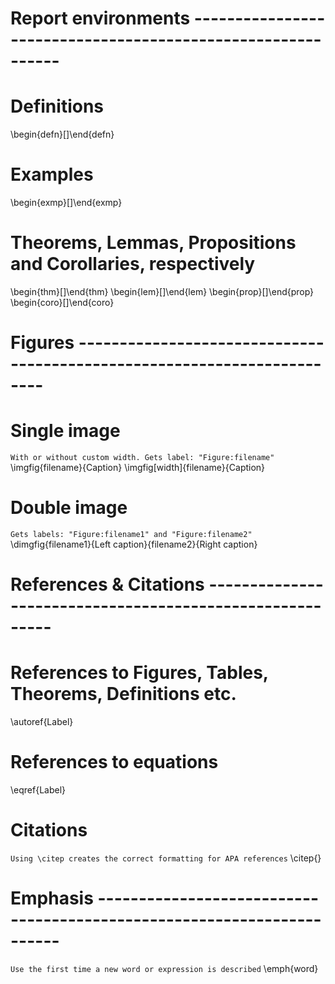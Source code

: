 # Report environments ------------------------------------------------------------
# Definitions
\begin{defn}[]\end{defn}

# Examples
\begin{exmp}[]\end{exmp}

# Theorems, Lemmas, Propositions and Corollaries, respectively
\begin{thm}[]\end{thm} 
\begin{lem}[]\end{lem}
\begin{prop}[]\end{prop}
\begin{coro}[]\end{coro}





# Figures ------------------------------------------------------------------------
# Single image
`With or without custom width. Gets label: "Figure:filename"`
\imgfig{filename}{Caption}
\imgfig[width]{filename}{Caption}

# Double image
`Gets labels: "Figure:filename1" and "Figure:filename2"`
\dimgfig{filename1}{Left caption}{filename2}{Right caption}





# References & Citations ---------------------------------------------------------
# References to Figures, Tables, Theorems, Definitions etc.
\autoref{Label}

# References to equations
\eqref{Label}

# Citations
`Using \citep creates the correct formatting for APA references`
\citep{}





# Emphasis -----------------------------------------------------------------------
`Use the first time a new word or expression is described`
\emph{word}